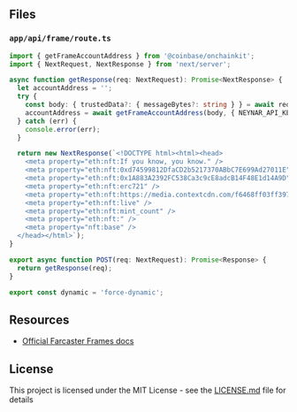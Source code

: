 ## Files

### `app/api/frame/route.ts`
```ts
import { getFrameAccountAddress } from '@coinbase/onchainkit';
import { NextRequest, NextResponse } from 'next/server';

async function getResponse(req: NextRequest): Promise<NextResponse> {
  let accountAddress = '';
  try {
    const body: { trustedData?: { messageBytes?: string } } = await req.json();
    accountAddress = await getFrameAccountAddress(body, { NEYNAR_API_KEY: 'NEYNAR_API_DOCS' });
  } catch (err) {
    console.error(err);
  }

  return new NextResponse(`<!DOCTYPE html><html><head>
    <meta property="eth:nft:If you know, you know." />
    <meta property="eth:nft:0xd74599812DfaCD2b5217370ABbC7E699Ad27011E" />
    <meta property="eth:nft:0x1A883A2392FC538Ca3c9cE8adcB14F48E1d14A9D" />
    <meta property="eth:nft:erc721" />
    <meta property="eth:nft:https://media.contextcdn.com/f6468ff03ff397d828d4d7fda4fac1c474ce1976f856190aefe21766d9e10aa7" />
    <meta property="eth:nft:live" />
    <meta property="eth:nft:mint_count" />
    <meta property="eth:nft:" />
    <meta property="nft:base" />
  </head></html>`);
}

export async function POST(req: NextRequest): Promise<Response> {
  return getResponse(req);
}

export const dynamic = 'force-dynamic';
```

## Resources

- [Official Farcaster Frames docs](https://warpcast.notion.site/Farcaster-Frames-4bd47fe97dc74a42a48d3a234636d8c5)

## License

This project is licensed under the MIT License - see the [LICENSE.md](LICENSE.md) file for details
